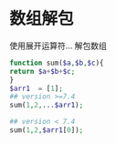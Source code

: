 # 数组解包
使用展开运算符... 解包数组
```php
function sum($a,$b,$c){
return $a+$b+$c;
}
$arr1  = [1];
## version >=7.4
sum(1,2,...$arr1);

## version < 7.4
sum(1,2,$arr1[0]);
```

